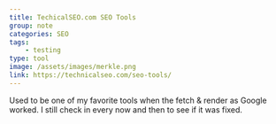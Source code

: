 ```yaml
---
title: TechicalSEO.com SEO Tools
group: note
categories: SEO
tags:
    - testing
type: tool
image: /assets/images/merkle.png
link: https://technicalseo.com/seo-tools/
---
```

Used to be one of my favorite tools when the fetch & render as Google worked. I still check in every now and then to see if it was fixed.
